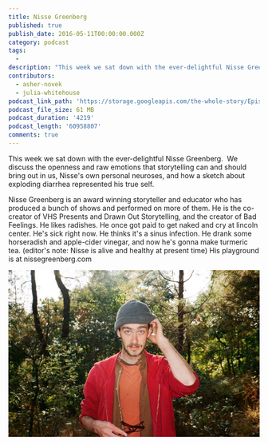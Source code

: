 ```yaml
---
title: Nisse Greenberg
published: true
publish_date: 2016-05-11T00:00:00.000Z
category: podcast
tags:
  -
description: "This week we sat down with the ever-delightful Nisse Greenberg.  We discuss the openness and raw emotions that storytelling can and should bring out in us, Nisse's own personal neuroses, and how a sketch about exploding diarrhea represented his true self."
contributors:
  - asher-novek
  - julia-whitehouse
podcast_link_path: 'https://storage.googleapis.com/the-whole-story/Episode3_NisseGreenbergfinal.mp3'
podcast_file_size: 61 MB
podcast_duration: '4219'
podcast_length: '60958807'
comments: true
---
```



This week we sat down with the ever-delightful Nisse Greenberg. &nbsp;We discuss the openness and raw emotions that storytelling can and should bring out in us, Nisse's own personal neuroses, and how a sketch about exploding diarrhea represented his true self. &nbsp;&nbsp;

Nisse Greenberg is an award winning storyteller and educator who has produced a bunch of shows and performed on more of them. He is the co-creator of VHS Presents and Drawn Out Storytelling, and the creator of Bad Feelings. He likes radishes. He once got paid to get naked and cry at lincoln center. He's sick right now. He thinks it's a sinus infection. He drank some horseradish and apple-cider vinegar, and now he's gonna make turmeric tea. (editor's note: Nisse is alive and healthy at present time) His playground is at nissegreenberg.com

![](/uploads/nissegreenberg.jpg)